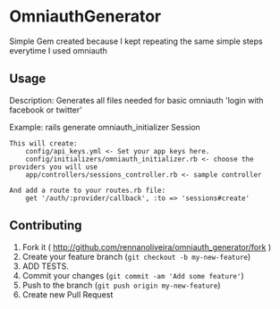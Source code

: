 # OmniauthGenerator

Simple Gem created because I kept repeating the same simple steps everytime I used omniauth

## Usage

Description:
    Generates all files needed for basic omniauth 'login with facebook or twitter'

Example:
    rails generate omniauth_initializer Session

    This will create:
        config/api_keys.yml <- Set your app keys here.
        config/initializers/omniauth_initializer.rb <- choose the providers you will use
        app/controllers/sessions_controller.rb <- sample controller

    And add a route to your routes.rb file:
        get '/auth/:provider/callback', :to => 'sessions#create'

## Contributing

1. Fork it ( http://github.com/rennanoliveira/omniauth_generator/fork )
2. Create your feature branch (`git checkout -b my-new-feature`)
3. ADD TESTS.
4. Commit your changes (`git commit -am 'Add some feature'`)
5. Push to the branch (`git push origin my-new-feature`)
6. Create new Pull Request
